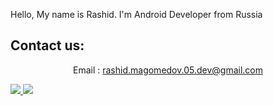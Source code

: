 Hello, My name is Rashid. I'm Android Developer from Russia 

## Contact us:
<p align='center'>
   Email : <a href='rashid.magomedov.05.dev@gmail.com'>rashid.magomedov.05.dev@gmail.com</a>
</p>

<p float="left">
   <a href="https://t.me/Custom_view">
       <img src="https://img.shields.io/badge/Telegram-2CA5E0?style=for-the-badge&logo=telegram&logoColor=white"/>
   </a>
   <a href="https://www.instagram.com/ev4esem?igsh=YWNyNm1raWZxMmlv&utm_source=qr">
       <img src="https://img.shields.io/badge/Instagram-E4405F?style=for-the-badge&logo=instagram&logoColor=white"/>
   </a> 
</p>
